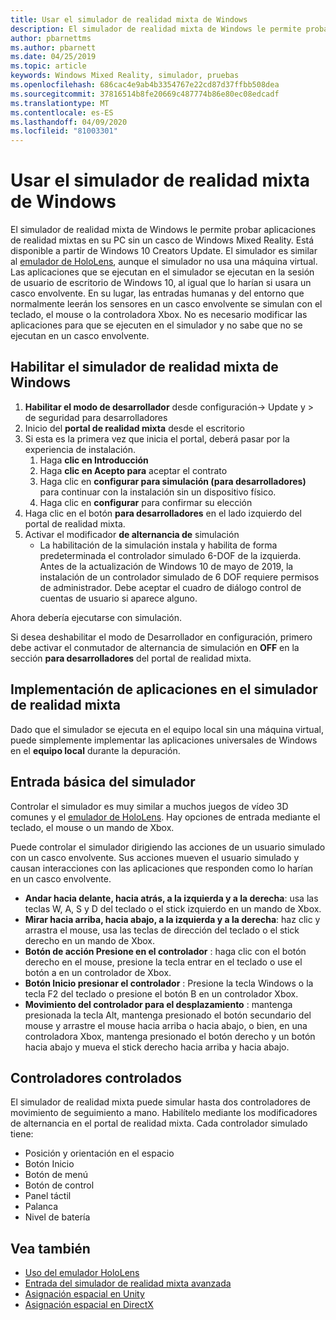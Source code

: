 ```yaml
---
title: Usar el simulador de realidad mixta de Windows
description: El simulador de realidad mixta de Windows le permite probar aplicaciones de realidad mixtas en su PC sin un casco de Windows Mixed Reality.
author: pbarnettms
ms.author: pbarnett
ms.date: 04/25/2019
ms.topic: article
keywords: Windows Mixed Reality, simulador, pruebas
ms.openlocfilehash: 686cac4e9ab4b3354767e22cd87d37ffbb508dea
ms.sourcegitcommit: 37816514b8fe20669c487774b86e80ec08edcadf
ms.translationtype: MT
ms.contentlocale: es-ES
ms.lasthandoff: 04/09/2020
ms.locfileid: "81003301"
---
```

# <a name="using-the-windows-mixed-reality-simulator"></a>Usar el simulador de realidad mixta de Windows

El simulador de realidad mixta de Windows le permite probar aplicaciones de realidad mixtas en su PC sin un casco de Windows Mixed Reality. Está disponible a partir de Windows 10 Creators Update. El simulador es similar al [emulador de HoloLens](using-the-hololens-emulator.md), aunque el simulador no usa una máquina virtual. Las aplicaciones que se ejecutan en el simulador se ejecutan en la sesión de usuario de escritorio de Windows 10, al igual que lo harían si usara un casco envolvente. En su lugar, las entradas humanas y del entorno que normalmente leerán los sensores en un casco envolvente se simulan con el teclado, el mouse o la controladora Xbox. No es necesario modificar las aplicaciones para que se ejecuten en el simulador y no sabe que no se ejecutan en un casco envolvente.

## <a name="enabling-the-windows-mixed-reality-simulator"></a>Habilitar el simulador de realidad mixta de Windows

1. **Habilitar el modo de desarrollador** desde configuración-> Update y > de seguridad para desarrolladores
2. Inicio del **portal de realidad mixta** desde el escritorio
3. Si esta es la primera vez que inicia el portal, deberá pasar por la experiencia de instalación.
   1. Haga **clic en Introducción**
   2. Haga **clic en Acepto para** aceptar el contrato
   3. Haga clic en **configurar para simulación (para desarrolladores)** para continuar con la instalación sin un dispositivo físico.
   4. Haga clic en **configurar** para confirmar su elección
4. Haga clic en el botón **para desarrolladores** en el lado izquierdo del portal de realidad mixta.
5. Activar el modificador **de alternancia de** simulación
   * La habilitación de la simulación instala y habilita de forma predeterminada el controlador simulado 6-DOF de la izquierda.  Antes de la actualización de Windows 10 de mayo de 2019, la instalación de un controlador simulado de 6 DOF requiere permisos de administrador.  Debe aceptar el cuadro de diálogo control de cuentas de usuario si aparece alguno.

Ahora debería ejecutarse con simulación.

Si desea deshabilitar el modo de Desarrollador en configuración, primero debe activar el conmutador de alternancia de simulación en **OFF** en la sección **para desarrolladores** del portal de realidad mixta.

## <a name="deploying-apps-to-the-mixed-reality-simulator"></a>Implementación de aplicaciones en el simulador de realidad mixta

Dado que el simulador se ejecuta en el equipo local sin una máquina virtual, puede simplemente implementar las aplicaciones universales de Windows en el **equipo local** durante la depuración.

## <a name="basic-simulator-input"></a>Entrada básica del simulador

Controlar el simulador es muy similar a muchos juegos de vídeo 3D comunes y el [emulador de HoloLens](using-the-hololens-emulator.md). Hay opciones de entrada mediante el teclado, el mouse o un mando de Xbox.

Puede controlar el simulador dirigiendo las acciones de un usuario simulado con un casco envolvente. Sus acciones mueven el usuario simulado y causan interacciones con las aplicaciones que responden como lo harían en un casco envolvente.
* **Andar hacia delante, hacia atrás, a la izquierda y a la derecha**: usa las teclas W, A, S y D del teclado o el stick izquierdo en un mando de Xbox.
* **Mirar hacia arriba, hacia abajo, a la izquierda y a la derecha**: haz clic y arrastra el mouse, usa las teclas de dirección del teclado o el stick derecho en un mando de Xbox.
* **Botón de acción Presione en el controlador** : haga clic con el botón derecho en el mouse, presione la tecla entrar en el teclado o use el botón a en un controlador de Xbox.
* **Botón Inicio presionar el controlador** : Presione la tecla Windows o la tecla F2 del teclado o presione el botón B en un controlador Xbox.
* **Movimiento del controlador para el desplazamiento** : mantenga presionada la tecla Alt, mantenga presionado el botón secundario del mouse y arrastre el mouse hacia arriba o hacia abajo, o bien, en una controladora Xbox, mantenga presionado el botón derecho y un botón hacia abajo y mueva el stick derecho hacia arriba y hacia abajo.

## <a name="tracked-controllers"></a>Controladores controlados

El simulador de realidad mixta puede simular hasta dos controladores de movimiento de seguimiento a mano. Habilítelo mediante los modificadores de alternancia en el portal de realidad mixta. Cada controlador simulado tiene:
* Posición y orientación en el espacio
* Botón Inicio
* Botón de menú
* Botón de control
* Panel táctil
* Palanca
* Nivel de batería

## <a name="see-also"></a>Vea también
* [Uso del emulador HoloLens](using-the-hololens-emulator.md)
* [Entrada del simulador de realidad mixta avanzada](advanced-hololens-emulator-and-mixed-reality-simulator-input.md)
* [Asignación espacial en Unity](spatial-mapping-in-unity.md)
* [Asignación espacial en DirectX](spatial-mapping-in-directx.md)
